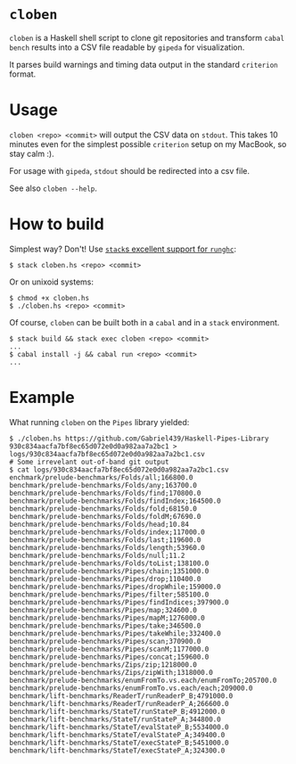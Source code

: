 # `cloben`

`cloben` is a Haskell shell script to clone git repositories and transform `cabal bench` results into a CSV file readable by `gipeda` for visualization.

It parses build warnings and timing data output in the standard `criterion` format.

# Usage

`cloben <repo> <commit>` will output the CSV data on `stdout`. This takes 10 minutes even for the simplest possible `criterion` setup on my MacBook, so stay calm :).

For usage with `gipeda`, `stdout` should be redirected into a csv file.

See also `cloben --help`.

# How to build

Simplest way? Don't! Use [`stack`s excellent support for `runghc`](http://docs.haskellstack.org/en/stable/GUIDE.html#script-interpreter):
```
$ stack cloben.hs <repo> <commit>
```
Or on unixoid systems:
```
$ chmod +x cloben.hs
$ ./cloben.hs <repo> <commit>
```

Of course, `cloben` can be built both in a `cabal` and in a `stack` environment.
```
$ stack build && stack exec cloben <repo> <commit>
...
$ cabal install -j && cabal run <repo> <commit>
...
```

# Example

What running `cloben` on the `Pipes` library yielded:

```
$ ./cloben.hs https://github.com/Gabriel439/Haskell-Pipes-Library 930c834aacfa7bf8ec65d072e0d0a982aa7a2bc1 > logs/930c834aacfa7bf8ec65d072e0d0a982aa7a2bc1.csv
# Some irrevelant out-of-band git output
$ cat logs/930c834aacfa7bf8ec65d072e0d0a982aa7a2bc1.csv
enchmark/prelude-benchmarks/Folds/all;166800.0
benchmark/prelude-benchmarks/Folds/any;163700.0
benchmark/prelude-benchmarks/Folds/find;170800.0
benchmark/prelude-benchmarks/Folds/findIndex;164500.0
benchmark/prelude-benchmarks/Folds/fold;68150.0
benchmark/prelude-benchmarks/Folds/foldM;67690.0
benchmark/prelude-benchmarks/Folds/head;10.84
benchmark/prelude-benchmarks/Folds/index;117000.0
benchmark/prelude-benchmarks/Folds/last;119600.0
benchmark/prelude-benchmarks/Folds/length;53960.0
benchmark/prelude-benchmarks/Folds/null;11.2
benchmark/prelude-benchmarks/Folds/toList;138100.0
benchmark/prelude-benchmarks/Pipes/chain;1351000.0
benchmark/prelude-benchmarks/Pipes/drop;110400.0
benchmark/prelude-benchmarks/Pipes/dropWhile;159000.0
benchmark/prelude-benchmarks/Pipes/filter;585100.0
benchmark/prelude-benchmarks/Pipes/findIndices;397900.0
benchmark/prelude-benchmarks/Pipes/map;324600.0
benchmark/prelude-benchmarks/Pipes/mapM;1276000.0
benchmark/prelude-benchmarks/Pipes/take;346500.0
benchmark/prelude-benchmarks/Pipes/takeWhile;332400.0
benchmark/prelude-benchmarks/Pipes/scan;370900.0
benchmark/prelude-benchmarks/Pipes/scanM;1177000.0
benchmark/prelude-benchmarks/Pipes/concat;159600.0
benchmark/prelude-benchmarks/Zips/zip;1218000.0
benchmark/prelude-benchmarks/Zips/zipWith;1318000.0
benchmark/prelude-benchmarks/enumFromTo.vs.each/enumFromTo;205700.0
benchmark/prelude-benchmarks/enumFromTo.vs.each/each;209000.0
benchmark/lift-benchmarks/ReaderT/runReaderP_B;4791000.0
benchmark/lift-benchmarks/ReaderT/runReaderP_A;266600.0
benchmark/lift-benchmarks/StateT/runStateP_B;4912000.0
benchmark/lift-benchmarks/StateT/runStateP_A;344800.0
benchmark/lift-benchmarks/StateT/evalStateP_B;5534000.0
benchmark/lift-benchmarks/StateT/evalStateP_A;349400.0
benchmark/lift-benchmarks/StateT/execStateP_B;5451000.0
benchmark/lift-benchmarks/StateT/execStateP_A;324300.0
```
